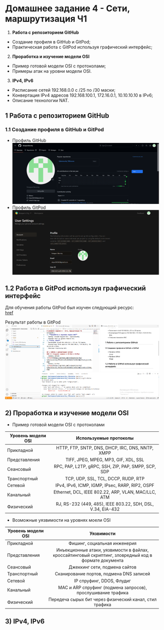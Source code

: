 # Домашнее задание 4 - Сети, маршрутизация Ч1

1)  **Работа с репозиторием GitHub** 
- Создание профиля в GitHub и GitPod;
- Практическая работа с GitPod используя графический интерфейс;
2) **Проработка и изучение модели OSI**  
- Пример готовой модели OSI c протоколами;
- Примеры атак на уровни модели OSI.
3) **IPv4, IPv6**
- Расписание сетей 192.168.0.0 с /25 по /30 маски;
- Конвертация IPv4 адресов 192.168.100.1, 172.16.0.1, 10.10.10.10 в IPv6;
- Описание технологии NAT.

## 1 Работа с репозиторием GitHub
### 1.1 Создание профиля в GitHub и GitPod  
- Профиль GitHub  
![image](https://github.com/StsiapanSikorsky/Cybersecurity_TMScourse/blob/main/Task4/img/Create_GitHub.png)  
- Профиль GitPod  
![image](https://github.com/StsiapanSikorsky/Cybersecurity_TMScourse/blob/main/Task4/img/Create_GitPod.png)  

## 1.2 Работа в GitPod используя графический интерфейс
Для обучения работы GitPod был изучен следующий ресурс:  
[href](https://github-com.translate.goog/adam-p/markdown-here/wiki/Markdown-Cheatsheet?_x_tr_sl=en&_x_tr_tl=ru&_x_tr_hl=ru)

Результат работы в GitPod  
![Статья в GitHub по основным командам](https://github.com/StsiapanSikorsky/Cybersecurity_TMScourse/blob/main/Task4/img/GitPod_Work.png)


## 2) Проработка и изучение модели OSI
- Пример готовой модели OSI с протоколами    

| **Уровень модели OSI** | **Используемые протоколы**                                   |
| ---------------------- | :----------------------------------------------------------: |
| Прикладной             | HTTP, FTP, SNTP, DNS, DHCP, IRC, DNS, NNTP, XMPP             |
| Представления          | TIFF, JPEG, MPEG, MP3, GIF, XDL, SSL                         |
| Сеансовый              | RPC, PAP, L2TP, gRPC, SSH, ZIP, PAP, SMPP, SCP, SDP          |
| Транспортный           | TCP, UDP, SSL, TCL, DCCP, RUDP, RTP                          |
| Сетевой                | IPv4, IPv6, ICMP, IGMP, IPsec, RARP, RIP2, OSPF              | 
| Канальный              | Ethernet, DCL, IEEE 802.22, ARP, VLAN, MAC/LLC, ATM          |
| Физический             | RJ, RS-232 (449, 485), IEEE 803.22, SDH, DSL, V.34, EIA-432  |  

- Возможные уязвимости на уровнях моели OSI

| **Уровень модели OSI** | **Уязвимости**                                                                                         |
| ---------------------- | :----------------------------------------------------------------------------------------------------: |
| Прикладной             | Фишинг, социальная инженерия                                                                           |
| Представления          | Инъекционные атаки, уязвимости в файлах, кроссайтинговый скриптинг, зловредный код в формате документа |
| Сеансовый              | Джеккинг сети, подмена сайтов                                                                          |
| Транспортный           | Сканирование портов, подмена DNS записей                                                               |
| Сетевой                | IP спруфинг, DDOS, Флудиг                                                                              |
| Канальный              | MAC и ARP спруфинг (подмена запросов), прослушивание трафика                                           |
| Физический             | Передеча сырых бит через физический канал, стил трафика                                                |

## 3) IPv4, IPv6






